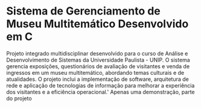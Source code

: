 # Sistema de Gerenciamento de Museu Multitemático Desenvolvido em C
Projeto integrado multidisciplinar desenvolvido para o curso de Análise e Desenvolvimento de Sistemas da Universidade Paulista - UNIP. O sistema gerencia exposições, questionários de avaliação de visitantes e venda de ingressos em um museu multitemático, abordando temas culturais e de atualidades. O projeto inclui a implementação de software, arquitetura de rede e aplicação de tecnologias de informação para melhorar a experiência dos visitantes e a eficiência operacional.'
Apenas uma demonstração, parte do projeto
